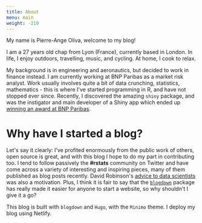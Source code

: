 ```yaml
---
title: About
menu: main
weight: -210
---
```


My name is Pierre-Ange Oliva, welcome to my blog! 

I am a 27 years old chap from Lyon (France), currently based in London. In life, I enjoy outdoors, travelling, music, and cycling. At home, I cook to relax.

My background is in engineering and aeronautics, but decided to work in finance instead. I am currently working at BNP Paribas as a market risk analyst.
Work usually involves quite a bit of data crunching, statistics, mathematics - this is where I've started programming in R, and have not stopped ever since. Recently, I discovered the amazing `shiny` package, and was the instigator and main developer of a Shiny app which ended up [winning an award at BNP Paribas](https://www.linkedin.com/feed/update/urn:li:activity:6349361623219740673/).

Why have I started a blog?
=========

Let's say it clearly: I’ve profited enormously from the public work of others, open source is great, and with this blog I hope to do my part in contributing too. I tend to follow passively the **#rstats** community on Twitter and have come across a variety of interesting and inspiring pieces, many of them published as blog posts recently. David Robinson's [advice to data scientists](http://varianceexplained.org/r/start-blog/) was also a motivation. Plus, I think it is fair to say that the [`blogdown`](https://github.com/rstudio/blogdown) package has really made it easier for anyone to start a website, so why shouldn't I give it a go? 

This blog is built with `blogdown` and `Hugo`, with the `Minimo` theme. I deploy my blog using Netlify.